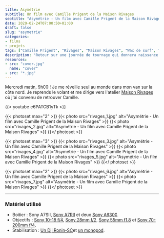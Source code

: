 ```yaml
---
title: Asymétrie
subtitle: Un film avec Camille Prigent de la Maison Rivages
seotitle: "Asymétrie - Un film avec Camille Prigent de la Maison Rivages"
date: 2020-02-24T07:00:50+01:00
draft: false
slug: "asymetrie"
categories:
- films
- projets
tags: ["Camille Prigent", "Rivages", "Maison Rivages", "Wax de surf", "Wax", "Surf", "Finistère", "Menuiserie", "Design", "Bretagne", "Artisan", "Artisanat", "Bois"]
description: "Retour sur une journée de tournage qui donnera naissance à « Asymétrie », un film improvisé à la dernière minute avec Camille Prigent de la Maison Rivages."
resources:
- src: "cover.jpg"
  name: "cover"
- src: "*.jpg"
---
```


Mercredi matin, 9h00 ! Je me réveille seul au monde dans mon van sur la côte nord. Je reprends le volant et me dirige vers l'atelier [Maison Rivages](http://maison-rivages.com) où j'ai convenu de retrouver Camille.

<div>
{{< youtube e6PATCB1yTk >}}
</div>

{{< photoset max="2" >}}
  {{< photo src="rivages_1.jpg" alt="Asymétrie - Un film avec Camille Prigent de la Maison Rivages" >}}
  {{< photo src="rivages_2.jpg" alt="Asymétrie - Un film avec Camille Prigent de la Maison Rivages" >}}
{{</ photoset >}}

{{< photoset max="3" >}}
  {{< photo src="rivages_3.jpg" alt="Asymétrie - Un film avec Camille Prigent de la Maison Rivages" >}}
  {{< photo src="rivages_4.jpg" alt="Asymétrie - Un film avec Camille Prigent de la Maison Rivages" >}}
  {{< photo src="rivages_5.jpg" alt="Asymétrie - Un film avec Camille Prigent de la Maison Rivages" >}}
{{</ photoset >}}

{{< photoset max="2" >}}
  {{< photo src="rivages_6.jpg" alt="Asymétrie - Un film avec Camille Prigent de la Maison Rivages" >}}
  {{< photo src="rivages_7.jpg" alt="Asymétrie - Un film avec Camille Prigent de la Maison Rivages" >}}
{{</ photoset >}}

***

### Matériel utilisé

* Boitier : Sony A7SII, [Sony A7RII](https://amzn.to/34dvyHM) et deux [Sony A6300](https://amzn.to/2qKAXbM).
* Objectifs : [Sony 10-18 f/4](https://amzn.to/35bP0pM), [Sony 28mm f/2](https://amzn.to/36pmZet), [Sony 55mm f1.8](https://amzn.to/35b7RB3) et [Sony 70-200mm f/4](https://amzn.to/34bMTAV).
* Stabilisation : [Un Dji Ronin-SC](https://amzn.to/34dfINg)et [un monopod](https://amzn.to/36gMxdM).
